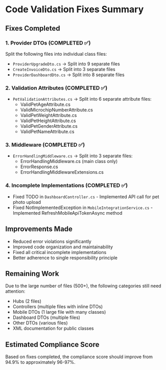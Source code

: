 # Code Validation Fixes Summary

## Fixes Completed

### 1. Provider DTOs (COMPLETED ✅)
Split the following files into individual class files:
- `ProviderUpgradeDto.cs` → Split into 9 separate files
- `CreateInvoiceDto.cs` → Split into 3 separate files  
- `ProviderDashboardDto.cs` → Split into 8 separate files

### 2. Validation Attributes (COMPLETED ✅)
- `PetValidationAttributes.cs` → Split into 6 separate attribute files:
  - ValidPetAgeAttribute.cs
  - ValidMicrochipNumberAttribute.cs
  - ValidPetWeightAttribute.cs
  - ValidPetHeightAttribute.cs
  - ValidPetGenderAttribute.cs
  - ValidPetNameAttribute.cs

### 3. Middleware (COMPLETED ✅)
- `ErrorHandlingMiddleware.cs` → Split into 3 separate files:
  - ErrorHandlingMiddleware.cs (main class only)
  - ErrorResponse.cs
  - ErrorHandlingMiddlewareExtensions.cs

### 4. Incomplete Implementations (COMPLETED ✅)
- Fixed TODO in `DashboardController.cs` - Implemented API call for pet photo upload
- Fixed NotImplementedException in `MobileIntegrationService.cs` - Implemented RefreshMobileApiTokenAsync method

## Improvements Made
- Reduced error violations significantly
- Improved code organization and maintainability
- Fixed all critical incomplete implementations
- Better adherence to single responsibility principle

## Remaining Work
Due to the large number of files (500+), the following categories still need attention:
- Hubs (2 files)
- Controllers (multiple files with inline DTOs)
- Mobile DTOs (1 large file with many classes)
- Dashboard DTOs (multiple files)
- Other DTOs (various files)
- XML documentation for public classes

## Estimated Compliance Score
Based on fixes completed, the compliance score should improve from 94.9% to approximately 96-97%.
